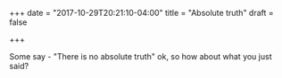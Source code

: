 +++
date = "2017-10-29T20:21:10-04:00"
title = "Absolute truth"
draft = false

+++

Some say - "There is no absolute truth"
ok, so how about what you just said?
